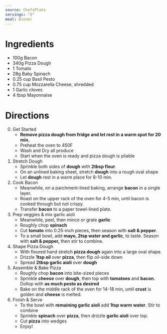 ```yaml
---
source: ChefsPlate
servings: "2"
meal: Dinner
---
```

# Ingredients
- 100g Bacon
- 340g Pizza Dough
- 1 Tomato
- 28g Baby Spinach
- 0.25 cup Basil Pesto
- 0.75 cup Mozzarella Cheese, shredded
- 1 Garlic cloves
- 4 tbsp Mayonnaise
# Directions
0. Get Started
	- **Remove pizza dough from fridge and let rest in a warm spot for 20 min.**
	- Preheat the oven to 450F
	- Wash and Dry all produce
	- Start when the oven is ready and pizza dough is pliable
1. Stretch Dough
	- Sprinkle both sides of **dough** with **2tbsp flour**.
	- On an unlined baking sheet, stretch **dough** into a rough oval shape
	- Let **dough** rest in a warm place for 8-10 min.
2. Cook Bacon
	- Meanwhile, on a parchment-lined baking, arrange **bacon** in a single layer.
	- Roast on the upper rack of the oven for 4-5 min, until bacon is cooked through but not crispy.
	- Transfer **bacon** to a paper towel-lined plate.
3. Prep veggies & mix garlic aioli
	- Meanwhile, peel, then mince or grate **garlic**
	- Roughly chop **spinach**
	- Cut **tomato** into 0.25-inch pieces, then season with **salt & pepper**.
	- To a small bowl, add **mayo, 2tsp water and garlic**, to taste. Season with **salt & pepper,** then stir to combine.
4. Shape Pizza Dough
	- With floured hand stretch **pizza dough** again into a large oval shape.
	- Drizzle **1tsp oil** over **pizza**, then flip oil-side down
	- Spread **2tbsp garlic aioli** over **dough**
5. Assemble & Bake Pizza
	- Roughly chop **bacon** into bite-sized pieces
	- Sprinkle **cheese** over **dough**, then top with **tomatoes** and **bacon**. Dollop with **as much pesto as desired**
	- Bake on the middle rack of the oven for 14-18 min, until **crust** is golden and **cheese** is melted.
6. Finish & Serve
	- To the bowl with **remaining garlic aioli** add **1tsp warm water**. Stir to combine
	- Sprinkle **spinach** over **pizza**, then drizzle **garlic aioli** over top.
	- Cut **pizza** into wedges
	- Enjoy!